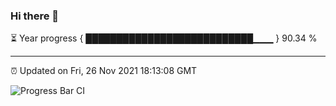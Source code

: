 ### Hi there 👋

⏳ Year progress { ███████████████████████████▁▁▁ } 90.34 %

---

⏰ Updated on Fri, 26 Nov 2021 18:13:08 GMT

![Progress Bar CI](https://github.com/liununu/liununu/workflows/Progress%20Bar%20CI/badge.svg)
